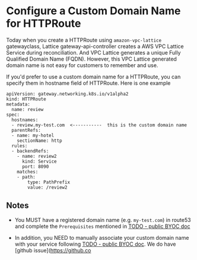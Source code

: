 # Configure a Custom Domain Name for HTTPRoute
Today when you create a HTTPRoute using `amazon-vpc-lattice` gatewayclass, Lattice gateway-api-controller creates a AWS VPC Lattice Service during reconciliation. And VPC Lattice generates a unique Fully Qualified Domain Name (FQDN). However, this VPC Lattice generated domain name is not easy for customers to remember and use.

If you'd prefer to use a custom domain name for a HTTPRoute, you can specify them in hostname field of HTTPRoute.  Here is one example

```
apiVersion: gateway.networking.k8s.io/v1alpha2
kind: HTTPRoute
metadata:
  name: review
spec:
  hostnames:
  - review.my-test.com  <-----------  this is the custom domain name
  parentRefs:
  - name: my-hotel
    sectionName: http
  rules:    
  - backendRefs:
    - name: review2
      kind: Service
      port: 8090
    matches:
    - path:
        type: PathPrefix
        value: /review2

```

## Notes

* You MUST have a registered domain name (e.g. `my-test.com`) in route53 and complete the `Prerequisites` mentioned in [TODO - public BYOC doc](http://dev-dsk-tnmat-1d-8836d755.us-east-1.amazon.com/mercury/build/AWSMercuryDocs/AWSMercuryDocs-3.0/AL2_x86_64/DEV.STD.PTHREAD/build/server-root/vpc-lattice/latest/ug/service-custom-domain-name.html#dns-associate-custom)

* In addition, you NEED to manually associate your custom domain name with your service following [TODO - public BYOC doc](http://dev-dsk-tnmat-1d-8836d755.us-east-1.amazon.com/mercury/build/AWSMercuryDocs/AWSMercuryDocs-3.0/AL2_x86_64/DEV.STD.PTHREAD/build/server-root/vpc-lattice/latest/ug/service-custom-domain-name.html#dns-associate-custom).  We do have [github issue](https://github.co
